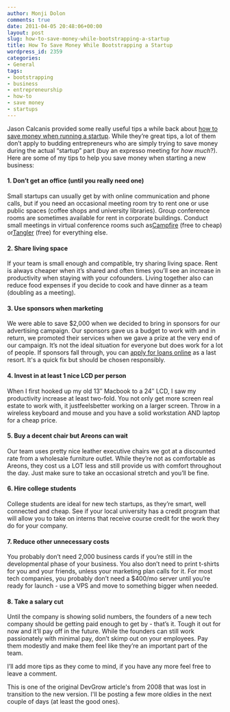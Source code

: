 ```yaml
---
author: Monji Dolon
comments: true
date: 2011-04-05 20:48:06+00:00
layout: post
slug: how-to-save-money-while-bootstrapping-a-startup
title: How To Save Money While Bootstrapping a Startup
wordpress_id: 2359
categories:
- General
tags:
- bootstrapping
- business
- entrepreneurship
- how-to
- save money
- startups
---
```


Jason Calcanis provided some really useful tips a while back about [how to save money when running a startup](http://calacanis.com/2008/03/07/how-to-save-money-running-a-startup-17-really-good-tips/). While they’re great tips, a lot of them don’t apply to budding entrepreneurs who are simply trying to save money during the actual “startup” part (buy an expresso meeting for _how much_?).  Here are some of my tips to help you save money when starting a new business:

#### 1. Don’t get an office (until you really need one)

Small startups can usually get by with online communication and phone calls, but if you need an occasional meeting room try to rent one or use public spaces (coffee shops and university libraries). Group conference rooms are sometimes available for rent in corporate buildings. Conduct small meetings in virtual conference rooms such as[Campfire](http://www.campfirenow.com/signup) (free to cheap) or[Tangler](http://www.tangler.com/) (free) for everything else.

#### 2. Share living space

If your team is small enough and compatible, try sharing living space. Rent is always cheaper when it’s shared and often times you’ll see an increase in productivity when staying with your cofounders. Living together also can reduce food expenses if you decide to cook and have dinner as a team (doubling as a meeting).

#### 3. Use sponsors when marketing

We were able to save $2,000 when we decided to bring in sponsors for our advertising campaign. Our sponsors gave us a budget to work with and in return, we promoted their services when we gave a prize at the very end of our campaign. It’s not the ideal situation for everyone but does work for a lot of people. If sponsors fall through, you can [apply for loans online](http://www.cashnetusa.com/onlineloans/index.html) as a last resort. It's a quick fix but should be chosen responsibly.

#### 4. Invest in at least 1 nice LCD per person

When I first hooked up my old 13″ Macbook to a 24″ LCD, I saw my productivity increase at least two-fold. You not only get more screen real estate to work with, it justfeelsbetter working on a larger screen. Throw in a wireless keyboard and mouse and you have a solid workstation AND laptop for a cheap price.

#### 5. Buy a decent chair but Areons can wait

Our team uses pretty nice leather executive chairs we got at a discounted rate from a wholesale furniture outlet. While they’re not as comfortable as Areons, they cost us a LOT less and still provide us with comfort throughout the day. Just make sure to take an occasional stretch and you’ll be fine.

#### 6. Hire college students

College students are ideal for new tech startups, as they’re smart, well connected and cheap. See if your local university has a credit program that will allow you to take on interns that receive course credit for the work they do for your company.

#### 7. Reduce other unnecessary costs

You probably don’t need 2,000 business cards if you’re still in the developmental phase of your business. You also don’t need to print t-shirts for you and your friends, unless your marketing plan calls for it. For most tech companies, you probably don’t need a $400/mo server until you’re ready for launch - use a VPS and move to something bigger when needed.

#### 8. Take a salary cut

Until the company is showing solid numbers, the founders of a new tech company should be getting paid enough to get by - that’s it. Tough it out for now and it’ll pay off in the future. While the founders can still work passionately with minimal pay, don’t skimp out on your employees. Pay them modestly and make them feel like they’re an important part of the team.

I’ll add more tips as they come to mind, if you have any more feel free to leave a comment.

This is one of the original DevGrow article's from 2008 that was lost in transition to the new version.  I'll be posting a few more oldies in the next couple of days (at least the good ones).